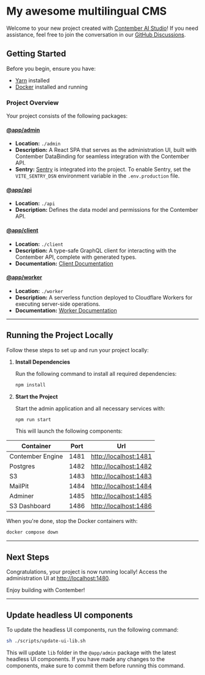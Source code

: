 # My awesome multilingual CMS

Welcome to your new project created with [Contember AI Studio](https://www.contember.com/studio)! If you need
assistance, feel free to join the conversation in
our [GitHub Discussions](https://github.com/orgs/contember/discussions/categories/support).

## Getting Started

Before you begin, ensure you have:

- [Yarn](https://yarnpkg.com/getting-started/install) installed
- [Docker](https://docs.docker.com/get-docker/) installed and running

### Project Overview

Your project consists of the following packages:

#### [@app/admin](./admin)

- **Location:** `./admin`
- **Description:** A React SPA that serves as the administration UI, built with Contember DataBinding for seamless integration with the Contember API.
- **Sentry:** [Sentry](https://sentry.io) is integrated into the project. To enable Sentry, set the `VITE_SENTRY_DSN` environment variable in the `.env.production` file.

#### [@app/api](./api)

- **Location:** `./api`
- **Description:** Defines the data model and permissions for the Contember API.

#### [@app/client](./client)

- **Location:** `./client`
- **Description:** A type-safe GraphQL client for interacting with the Contember API, complete with generated types.
- **Documentation:** [Client Documentation](./client/README.md)

#### [@app/worker](./worker)

- **Location:** `./worker`
- **Description:** A serverless function deployed to Cloudflare Workers for executing server-side operations.
- **Documentation:** [Worker Documentation](./worker/README.md)

- - -

## Running the Project Locally

Follow these steps to set up and run your project locally:

1. **Install Dependencies**

   Run the following command to install all required dependencies:
   ```bash
   npm install
   ```

2. **Start the Project**

   Start the admin application and all necessary services with:
   ```bash
   npm run start
   ```

   This will launch the following components:

| Container        | Port | Url                                            |
|------------------|------|------------------------------------------------|
| Contember Engine | 1481 | [http://localhost:1481](http://localhost:1481) |
| Postgres         | 1482 | [http://localhost:1482](http://localhost:1482) |
| S3               | 1483 | [http://localhost:1483](http://localhost:1483) |
| MailPit          | 1484 | [http://localhost:1484](http://localhost:1484) |
| Adminer          | 1485 | [http://localhost:1485](http://localhost:1485) |
| S3 Dashboard     | 1486 | [http://localhost:1486](http://localhost:1486) |

When you're done, stop the Docker containers with:

```bash
docker compose down
```

- - -

## Next Steps

Congratulations, your project is now running locally! Access the administration UI
at [http://localhost:1480](http://localhost:1480/).

Enjoy building with Contember!

- - -

## Update headless UI components

To update the headless UI components, run the following command:

```bash
sh ./scripts/update-ui-lib.sh
```

This will update `lib` folder in the `@app/admin` package with the latest headless UI components. If you have made any
changes to the components, make sure to commit them before running this command.
